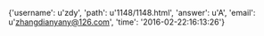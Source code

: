 {'username': u'zdy', 'path': u'1148/1148.html', 'answer': u'A', 'email': u'zhangdianyany@126.com', 'time': '2016-02-22:16:13:26'}